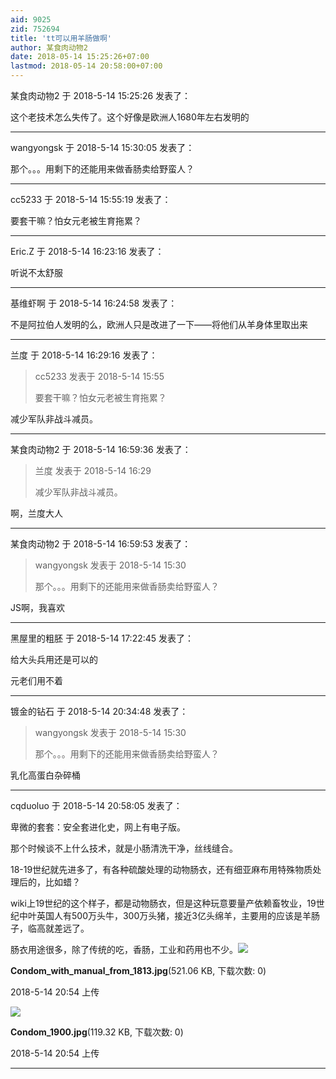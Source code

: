 ```yaml
---
aid: 9025
zid: 752694
title: 'tt可以用羊肠做啊'
author: 某食肉动物2
date: 2018-05-14 15:25:26+07:00
lastmod: 2018-05-14 20:58:00+07:00
---
```


某食肉动物2 于 2018-5-14 15:25:26 发表了：

这个老技术怎么失传了。这个好像是欧洲人1680年左右发明的

---------

wangyongsk 于 2018-5-14 15:30:05 发表了：

那个。。。用剩下的还能用来做香肠卖给野蛮人？

---------

cc5233 于 2018-5-14 15:55:19 发表了：

要套干嘛？怕女元老被生育拖累？

---------

Eric.Z 于 2018-5-14 16:23:16 发表了：

听说不太舒服

---------

基维虾啊 于 2018-5-14 16:24:58 发表了：

不是阿拉伯人发明的么，欧洲人只是改进了一下——将他们从羊身体里取出来

---------

兰度 于 2018-5-14 16:29:16 发表了：

> cc5233 发表于 2018-5-14 15:55
> 
> 要套干嘛？怕女元老被生育拖累？



减少军队非战斗减员。

---------

某食肉动物2 于 2018-5-14 16:59:36 发表了：

> 兰度 发表于 2018-5-14 16:29
> 
> 减少军队非战斗减员。



啊，兰度大人

---------

某食肉动物2 于 2018-5-14 16:59:53 发表了：

> wangyongsk 发表于 2018-5-14 15:30
> 
> 那个。。。用剩下的还能用来做香肠卖给野蛮人？



JS啊，我喜欢

---------

黑屋里的粗胚 于 2018-5-14 17:22:45 发表了：

给大头兵用还是可以的

元老们用不着

---------

镀金的钻石 于 2018-5-14 20:34:48 发表了：

> wangyongsk 发表于 2018-5-14 15:30
> 
> 那个。。。用剩下的还能用来做香肠卖给野蛮人？



乳化高蛋白杂碎桶

---------

cqduoluo 于 2018-5-14 20:58:05 发表了：

卑微的套套：安全套进化史，网上有电子版。

那个时候谈不上什么技术，就是小肠清洗干净，丝线缝合。

18-19世纪就先进多了，有各种硫酸处理的动物肠衣，还有细亚麻布用特殊物质处理后的，比如蜡？

wiki上19世纪的这个样子，都是动物肠衣，但是这种玩意要量产依赖畜牧业，19世纪中叶英国人有500万头牛，300万头猪，接近3亿头绵羊，主要用的应该是羊肠子，临高就差远了。

肠衣用途很多，除了传统的吃，香肠，工业和药用也不少。![](https://mirrors.tuna.tsinghua.edu.cn/osdn/lgqm/72877/205428z2b09l4j28mtoifj.jpg)



**Condom\_with\_manual\_from\_1813.jpg**(521.06 KB, 下载次数: 0)



2018-5-14 20:54 上传



![](https://mirrors.tuna.tsinghua.edu.cn/osdn/lgqm/72877/205426k94zetyeehxt9txe.jpg)



**Condom\_1900.jpg**(119.32 KB, 下载次数: 0)



2018-5-14 20:54 上传

---------

